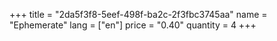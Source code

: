 +++
title = "2da5f3f8-5eef-498f-ba2c-2f3fbc3745aa"
name = "Ephemerate"
lang = ["en"]
price = "0.40"
quantity = 4
+++
